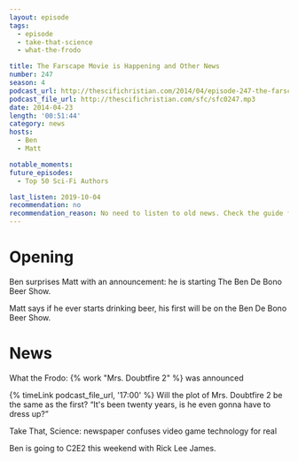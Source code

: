 ```yaml
---
layout: episode
tags:
  - episode
  - take-that-science
  - what-the-frodo

title: The Farscape Movie is Happening and Other News
number: 247
season: 4
podcast_url: http://thescifichristian.com/2014/04/episode-247-the-farscape-movie-is-happening-and-other-news/
podcast_file_url: http://thescifichristian.com/sfc/sfc0247.mp3
date: 2014-04-23
length: '00:51:44'
category: news
hosts:
  - Ben
  - Matt

notable_moments: 
future_episodes:
  - Top 50 Sci-Fi Authors

last_listen: 2019-10-04
recommendation: no
recommendation_reason: No need to listen to old news. Check the guide for what's interesting in hindsight.
---
```

# Opening
Ben surprises Matt with an announcement: he is starting The Ben De Bono Beer Show. 

Matt says if he ever starts drinking beer, his first will be on the Ben De Bono Beer Show. 



# News
What the Frodo: {% work "Mrs. Doubtfire 2" %} was announced

<div class="quote">
  {% timeLink podcast_file_url, '17:00' %}
  <span class="quote-context is-size-6">Will the plot of Mrs. Doubtfire 2 be the same as the first?</span>
  <q class="matt">It's been twenty years, is he even gonna have to dress up?</q>
</div>

Take That, Science: newspaper confuses video game technology for real

Ben is going to C2E2 this weekend with Rick Lee James.
